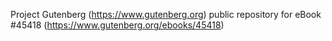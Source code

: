 Project Gutenberg (https://www.gutenberg.org) public repository for eBook #45418 (https://www.gutenberg.org/ebooks/45418)
